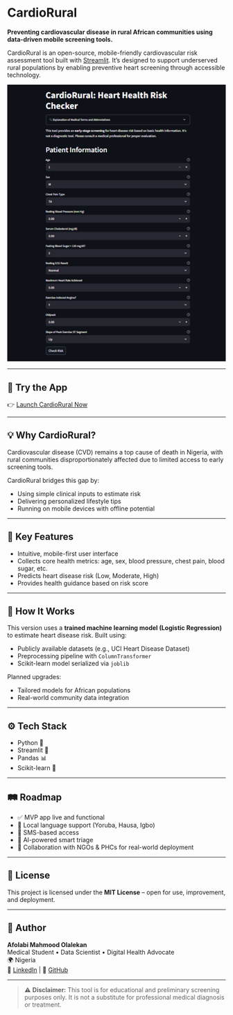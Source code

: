 # CardioRural

**Preventing cardiovascular disease in rural African communities using data-driven mobile screening tools.**

CardioRural is an open-source, mobile-friendly cardiovascular risk assessment tool built with [Streamlit](https://streamlit.io/). It’s designed to support underserved rural populations by enabling preventive heart screening through accessible technology.

![CardioRural Screenshot](https://github.com/AFB-M/cardiorural-app/blob/main/CardioRural.PNG)

---

## 🚀 Try the App

👉 [Launch CardioRural Now](https://cardiopre-app-aw.streamlit.app/)

---

## 💡 Why CardioRural?

Cardiovascular disease (CVD) remains a top cause of death in Nigeria, with rural communities disproportionately affected due to limited access to early screening tools.

CardioRural bridges this gap by:
- Using simple clinical inputs to estimate risk
- Delivering personalized lifestyle tips
- Running on mobile devices with offline potential

---

## 🔧 Key Features

- Intuitive, mobile-first user interface
- Collects core health metrics: age, sex, blood pressure, chest pain, blood sugar, etc.
- Predicts heart disease risk (Low, Moderate, High)
- Provides health guidance based on risk score

---

## 🧪 How It Works

This version uses a **trained machine learning model (Logistic Regression)** to estimate heart disease risk. Built using:
- Publicly available datasets (e.g., UCI Heart Disease Dataset)
- Preprocessing pipeline with `ColumnTransformer`
- Scikit-learn model serialized via `joblib`

Planned upgrades:
- Tailored models for African populations
- Real-world community data integration

---

## ⚙️ Tech Stack

- Python 🐍  
- Streamlit 📱  
- Pandas 📊  
- Scikit-learn 🤖

---

## 🛤️ Roadmap

- ✅ MVP app live and functional  
- 🔲 Local language support (Yoruba, Hausa, Igbo)  
- 🔲 SMS-based access  
- 🔲 AI-powered smart triage  
- 🔲 Collaboration with NGOs & PHCs for real-world deployment

---

## 📜 License

This project is licensed under the **MIT License** – open for use, improvement, and deployment.

---

## 👤 Author

**Afolabi Mahmood Olalekan**  
Medical Student • Data Scientist • Digital Health Advocate  
🌍 Nigeria  
🔗 [LinkedIn](https://www.linkedin.com/in/afolabi-mahmood-olalekan/) | 🔗 [GitHub](https://github.com/AFB-M)

---

> ⚠️ **Disclaimer:** This tool is for educational and preliminary screening purposes only. It is not a substitute for professional medical diagnosis or treatment.

